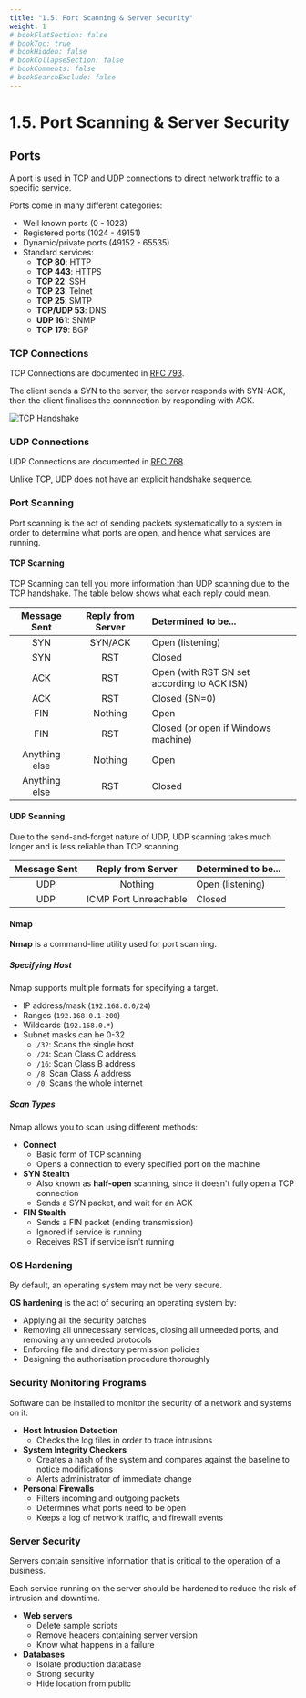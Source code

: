 ```yaml
---
title: "1.5. Port Scanning & Server Security"
weight: 1
# bookFlatSection: false
# bookToc: true
# bookHidden: false
# bookCollapseSection: false
# bookComments: false
# bookSearchExclude: false
---
```


# 1.5. Port Scanning & Server Security

## Ports

A port is used in TCP and UDP connections to direct network traffic to a specific service.

Ports come in many different categories:

- Well known ports (0 - 1023)
- Registered ports (1024 - 49151)
- Dynamic/private ports (49152 - 65535)
- Standard services:
    - **TCP 80**: HTTP
    - **TCP 443**: HTTPS
    - **TCP 22**: SSH
    - **TCP 23**: Telnet
    - **TCP 25**: SMTP
    - **TCP/UDP 53**: DNS
    - **UDP 161**: SNMP
    - **TCP 179**: BGP

### TCP Connections

TCP Connections are documented in [RFC 793](https://datatracker.ietf.org/doc/html/rfc793).

The client sends a SYN to the server, the server responds with SYN-ACK, then the client finalises the connnection by responding with ACK.

![TCP Handshake](/img/cyber-security/y1/tcp-handshake.webp)

### UDP Connections

UDP Connections are documented in [RFC 768](https://datatracker.ietf.org/doc/html/rfc768).

Unlike TCP, UDP does not have an explicit handshake sequence.

### Port Scanning

Port scanning is the act of sending packets systematically to a system in order to determine what ports are open, and hence what services are running.

#### TCP Scanning

TCP Scanning can tell you more information than UDP scanning due to the TCP handshake. The table below shows what each reply could mean.

| Message Sent | Reply from Server | Determined to be... |
|:------------:|:-----------------:|:--------------------|
| SYN | SYN/ACK | Open (listening) |
| SYN | RST | Closed |
| ACK | RST | Open (with RST SN set according to ACK ISN) |
| ACK | RST | Closed (SN=0) |
| FIN | Nothing | Open |
| FIN | RST | Closed (or open if Windows machine) |
| Anything else | Nothing | Open |
| Anything else | RST | Closed |

#### UDP Scanning

Due to the send-and-forget nature of UDP, UDP scanning takes much longer and is less reliable than TCP scanning.

| Message Sent | Reply from Server | Determined to be... |
|:------------:|:-----------------:|:--------------------|
| UDP | Nothing | Open (listening) |
| UDP | ICMP Port Unreachable | Closed |

#### Nmap

**Nmap** is a command-line utility used for port scanning.

##### Specifying Host

Nmap supports multiple formats for specifying a target.

- IP address/mask (`192.168.0.0/24`)
- Ranges (`192.168.0.1-200`)
- Wildcards (`192.168.0.*`)
- Subnet masks can be 0-32
    - `/32`: Scans the single host
    - `/24`: Scan Class C address
    - `/16`: Scan Class B address
    - `/8`: Scan Class A address
    - `/0`: Scans the whole internet

##### Scan Types

Nmap allows you to scan using different methods:

- **Connect**
    - Basic form of TCP scanning
    - Opens a connection to every specified port on the machine
- **SYN Stealth**
    - Also known as **half-open** scanning, since it doesn't fully open a TCP connection
    - Sends a SYN packet, and wait for an ACK
- **FIN Stealth**
    - Sends a FIN packet (ending transmission)
    - Ignored if service is running
    - Receives RST if service isn't running

### OS Hardening

By default, an operating system may not be very secure.

**OS hardening** is the act of securing an operating system by:

- Applying all the security patches
- Removing all unnecessary services, closing all unneeded ports, and removing any unneeded protocols
- Enforcing file and directory permission policies
- Designing the authorisation procedure thoroughly

### Security Monitoring Programs

Software can be installed to monitor the security of a network and systems on it.

- **Host Intrusion Detection**
    - Checks the log files in order to trace intrusions
- **System Integrity Checkers**
    - Creates a hash of the system and compares against the baseline to notice modifications
    - Alerts administrator of immediate change
- **Personal Firewalls**
    - Filters incoming and outgoing packets
    - Determines what ports need to be open
    - Keeps a log of network traffic, and firewall events

### Server Security

Servers contain sensitive information that is critical to the operation of a business.

Each service running on the server should be hardened to reduce the risk of intrusion and downtime.

- **Web servers**
    - Delete sample scripts
    - Remove headers containing server version
    - Know what happens in a failure
- **Databases**
    - Isolate production database
    - Strong security
    - Hide location from public
